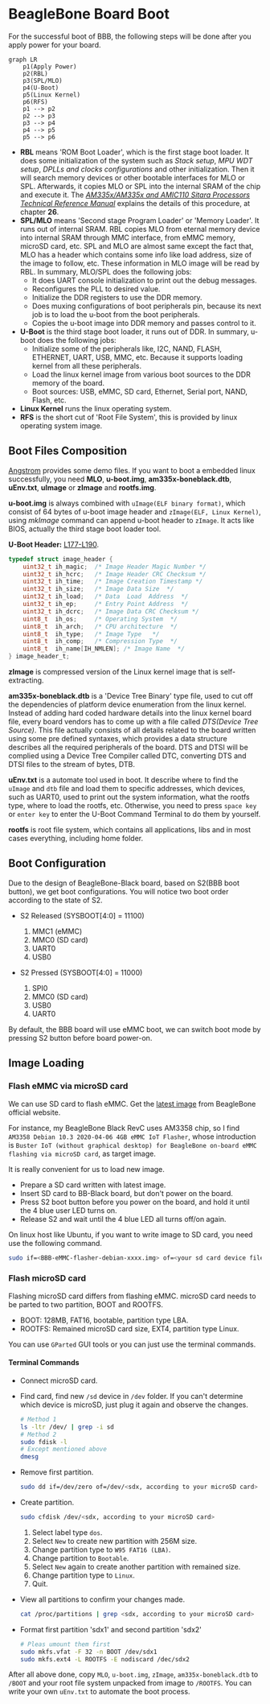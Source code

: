 # BeagleBone Board Boot

For the successful boot of BBB, the following steps will be done after you apply power for your board.

```mermaid
graph LR
    p1(Apply Power)
    p2(RBL)
    p3(SPL/MLO)
    p4(U-Boot)
    p5(Linux Kernel)
    p6(RFS)
    p1 --> p2
    p2 --> p3
    p3 --> p4
    p4 --> p5
    p5 --> p6
```

- **RBL** means 'ROM Boot Loader', which is the first stage boot loader. It does some initialization of the system such as _Stack setup_, _MPU WDT setup_, _DPLLs and clocks configurations_ and other initialization. Then it will search memory devices or other bootable interfaces for MLO or SPL. Afterwards, it copies MLO or SPL into the internal SRAM of the chip and execute it. The _[AM335x/AM335x and AMIC110 Sitara Processors Technical Reference Manual](../share/AM335x/AM335x_and_AMIC110_Sitara_Processors_Technical_Reference_Manual.pdf)_ explains the details of this procedure, at chapter **26**.
- **SPL/MLO** means 'Second stage Program Loader' or 'Memory Loader'. It runs out of internal SRAM. RBL copies MLO from eternal memory device into internal SRAM through MMC interface, from eMMC memory, microSD card, etc. SPL and MLO are almost same except the fact that, MLO has a header which contains some info like load address, size of the image to follow, etc. These information in MLO image will be read by RBL. In summary, MLO/SPL does the following jobs:
  - It does UART console initialization to print out the debug messages.
  - Reconfigures the PLL to desired value.
  - Initialize the DDR registers to use the DDR memory.
  - Does muxing configurations of boot peripherals pin, because its next job is to load the u-boot from the boot peripherals.
  - Copies the u-boot image into DDR memory and passes control to it.
- **U-Boot** is the third stage boot loader, it runs out of DDR. In summary, u-boot does the following jobs:
  - Initialize some of the peripherals like, I2C, NAND, FLASH, ETHERNET, UART, USB, MMC, etc. Because it supports loading kernel from all these peripherals.
  - Load the linux kernel image from various boot sources to the DDR memory of the board.
  - Boot sources: USB, eMMC, SD card, Ethernet, Serial port, NAND, Flash, etc.
- **Linux Kernel** runs the linux operating system.
- **RFS** is the short cut of 'Root File System', this is provided by linux operating system image.

## Boot Files Composition

[Angstrom](https://angstrom.s3.amazonaws.com/demo/beaglebone/index.html) provides some demo files. If you want to boot a embedded linux successfully, you need **MLO**, **u-boot.img**, **am335x-boneblack.dtb**, **uEnv.txt**, **uImage** or **zImage** and **rootfs.img**.

**u-boot.img** is always combined with `uImage(ELF binary format)`, which consist of 64 bytes of u-boot image header and `zImage(ELF, Linux Kernel)`, using _mkImage_ command can append u-boot header to `zImage`. It acts like BIOS, actually the third stage boot loader tool.

**U-Boot Header:** [L177-L190](https://github.com/EmcraftSystems/u-boot/blob/master/include/image.h#L177-L190).

```c
typedef struct image_header {
    uint32_t ih_magic;  /* Image Header Magic Number */
    uint32_t ih_hcrc;   /* Image Header CRC Checksum */
    uint32_t ih_time;   /* Image Creation Timestamp */
    uint32_t ih_size;   /* Image Data Size  */
    uint32_t ih_load;   /* Data  Load  Address  */
    uint32_t ih_ep;     /* Entry Point Address  */
    uint32_t ih_dcrc;   /* Image Data CRC Checksum */
    uint8_t  ih_os;     /* Operating System  */
    uint8_t  ih_arch;   /* CPU architecture  */
    uint8_t  ih_type;   /* Image Type   */
    uint8_t  ih_comp;   /* Compression Type  */
    uint8_t  ih_name[IH_NMLEN]; /* Image Name  */
} image_header_t;
```

**zImage** is compressed version of the Linux kernel image that is self-extracting.

**am335x-boneblack.dtb** is a 'Device Tree Binary' type file, used to cut off the dependencies of platform device enumeration from the linux kernel. Instead of adding hard coded hardware details into the linux kernel board file, every board vendors has to come up with a file called _DTS(Device Tree Source)_. This file actually consists of all details related to the board written using some pre defined syntaxes, which provides a data structure describes all the required peripherals of the board. DTS and DTSI will be complied using a Device Tree Compiler called DTC, converting DTS and DTSI files to the stream of bytes, DTB.

**uEnv.txt** is a automate tool used in boot. It describe where to find the `uImage` and `dtb` file and load them to specific addresses, which devices, such as UART0, used to print out the system information, what the rootfs type, where to load the rootfs, etc. Otherwise, you need to press `space key` or `enter key` to enter the U-Boot Command Terminal to do them by yourself.

**rootfs** is root file system, which contains all applications, libs and in most cases everything, including home folder.

## Boot Configuration

Due to the design of BeagleBone-Black board, based on S2(BBB boot button), we get boot configurations. You will notice two boot order according to the state of S2.

- S2 Released (SYSBOOT[4:0] = 11100)

    1. MMC1 (eMMC)
    2. MMC0 (SD card)
    3. UART0
    4. USB0

- S2 Pressed (SYSBOOT[4:0] = 11000)

    1. SPI0
    2. MMC0 (SD card)
    3. USB0
    4. UART0

By default, the BBB board will use eMMC boot, we can switch boot mode by pressing S2 button before board power-on.

## Image Loading

### Flash eMMC via microSD card

We can use SD card to flash eMMC. Get the [latest image](https://beagleboard.org/latest-images) from BeagleBone official website.

For instance, my BeagleBone Black RevC uses AM3358 chip, so I find `AM3358 Debian 10.3 2020-04-06 4GB eMMC IoT Flasher`, whose introduction is `Buster IoT (without graphical desktop) for BeagleBone on-board eMMC flashing via microSD card`, as target image.

It is really convenient for us to load new image.

- Prepare a SD card written with latest image.
- Insert SD card to BB-Black board, but don't power on the board.
- Press S2 boot button before you power on the board, and hold it until the 4 blue user LED turns on.
- Release S2 and wait until the 4 blue LED all turns off/on again.

On linux host like Ubuntu, if you want to write image to SD card, you need use the following command.

```bash
sudo if=<BBB-eMMC-flasher-debian-xxxx.img> of=<your sd card device file name>
```

### Flash microSD card

Flashing microSD card differs from flashing eMMC. microSD card needs to be parted to two partition, BOOT and ROOTFS.

- BOOT: 128MB, FAT16, bootable, partition type LBA.
- ROOTFS: Remained microSD card size, EXT4, partition type Linux.

You can use `GParted` GUI tools or you can just use the terminal commands.

#### Terminal Commands

- Connect microSD card.
- Find card, find new `/sd` device in `/dev` folder. If you can't determine which device is microSD, just plug it again and observe the changes.

    ```bash
    # Method 1
    ls -ltr /dev/ | grep -i sd
    # Method 2
    sudo fdisk -l
    # Except mentioned above
    dmesg
    ```

- Remove first partition.

    ```bash
    sudo dd if=/dev/zero of=/dev/<sdx, according to your microSD card> bs=1M count=16
    ```

- Create partition.

    ```bash
    sudo cfdisk /dev/<sdx, according to your microSD card>
    ```

    1. Select label type `dos`.
    2. Select `New` to create new partition with 256M size.
    3. Change partition type to `W95 FAT16 (LBA)`.
    4. Change partition to `Bootable`.
    5. Select `New` again to create another partition with remained size.
    6. Change partition type to `Linux`.
    7. Quit.

- View all partitions to confirm your changes made.

    ```bash
    cat /proc/partitions | grep <sdx, according to your microSD card>
    ```

- Format first partition 'sdx1' and second partition 'sdx2'

    ```bash
    # Pleas umount them first
    sudo mkfs.vfat -F 32 -n BOOT /dev/sdx1
    sudo mkfs.ext4 -L ROOTFS -E nodiscard /dec/sdx2
    ```

After all above done, copy `MLO`, `u-boot.img`, `zImage`, `am335x-boneblack.dtb` to `/BOOT` and your root file system unpacked from image to `/ROOTFS`. You can write your own `uEnv.txt` to automate the boot process.
